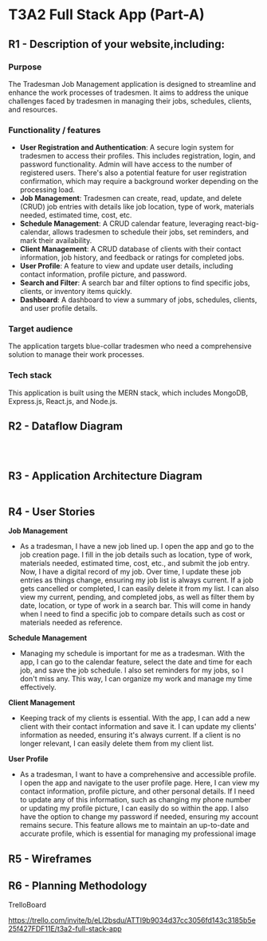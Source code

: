 # T3A2 Full Stack App (Part-A)

## R1 - Description of your website,including:

### Purpose

The Tradesman Job Management application is designed to streamline and enhance the work
processes of tradesmen. It aims to address the unique challenges faced by tradesmen in 
managing their jobs, schedules, clients, and resources.


### Functionality / features

- **User Registration and Authentication**: A secure login system for tradesmen to access their profiles. This includes registration, login, and password functionality. Admin will have access to the number of registered users. There's also a potential feature for user registration confirmation, which may require a background worker depending on the processing load.
- **Job Management**: Tradesmen can create, read, update, and delete (CRUD) job entries with details like job location, type of work, materials needed, estimated time, cost, etc.
- **Schedule Management**: A CRUD calendar feature, leveraging react-big-calendar, allows tradesmen to schedule their jobs, set reminders, and mark their availability.
- **Client Management**: A CRUD database of clients with their contact information, job history, and feedback or ratings for completed jobs.
- **User Profile**: A feature to view and update user details, including contact information, profile picture, and password.
- **Search and Filter**: A search bar and filter options to find specific jobs, clients, or inventory items quickly.
- **Dashboard**: A dashboard to view a summary of jobs, schedules, clients, and user profile details.


### Target audience

The application targets blue-collar tradesmen who need a comprehensive solution to manage their work processes.


### Tech stack

This application is built using the MERN stack, which includes MongoDB, Express.js, React.js, and Node.js.


## R2 - Dataflow Diagram

```mermaid



```



## R3 - Application Architecture Diagram


```mermaid

```






## R4 - User Stories

**Job Management**
- As a tradesman, I have a new job lined up. I open the app and go to the job creation page. I fill in
the job details such as location, type of work, materials needed, estimated time, cost, etc., and submit
the job entry. Now, I have a digital record of my job. Over time, I update these job entries as things 
change, ensuring my job list is always current. If a job gets cancelled or completed, I can easily 
delete it from my list. I can also view my current, pending, and completed jobs, as well as filter them
by date, location, or type of work in a search bar. This will come in handy when I need to find a specific
job to compare details such as cost or materials needed as reference.


**Schedule Management**
- Managing my schedule is important for me as a tradesman. With the app, I can go to the calendar feature,
select the date and time for each job, and save the job schedule. I also set reminders for my jobs, so I 
don't miss any. This way, I can organize my work and manage my time effectively.

**Client Management**
- Keeping track of my clients is essential. With the app, I can add a new client with their contact 
information and save it. I can update my clients' information as needed, ensuring it's always current.
If a client is no longer relevant, I can easily delete them from my client list.


**User Profile**

- As a tradesman, I want to have a comprehensive and accessible profile. I open the app and navigate
to the user profile page. Here, I can view my contact information, profile picture, and other 
personal details. If I need to update any of this information, such as changing my phone number or
updating my profile picture, I can easily do so within the app. I also have the option to change 
my password if needed, ensuring my account remains secure. This feature allows me to maintain an 
up-to-date and accurate profile, which is essential for managing my professional image






## R5 - Wireframes



## R6 - Planning Methodology

TrelloBoard

https://trello.com/invite/b/eLI2bsdu/ATTI9b9034d37cc3056fd143c3185b5e25f427FDF11E/t3a2-full-stack-app











